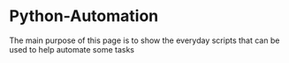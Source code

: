 # Python-Automation
The main purpose of this page is to show the everyday scripts that can be used to help automate some tasks

